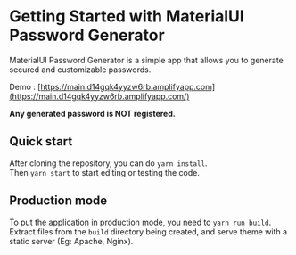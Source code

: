 # Getting Started with MaterialUI Password Generator

MaterialUI Password Generator is a simple app that allows you to generate secured and customizable passwords.

Demo : [https://main.d14gqk4yyzw6rb.amplifyapp.com](https://main.d14gqk4yyzw6rb.amplifyapp.com/)

**Any generated password is NOT registered.**

## Quick start
After cloning the repository, you can do `yarn install`.  
Then `yarn start` to start editing or testing the code.

## Production mode
To put the application in production mode, you need to `yarn run build`.
Extract files from the `build` directory being created, and serve theme with a static server (Eg: Apache, Nginx).
